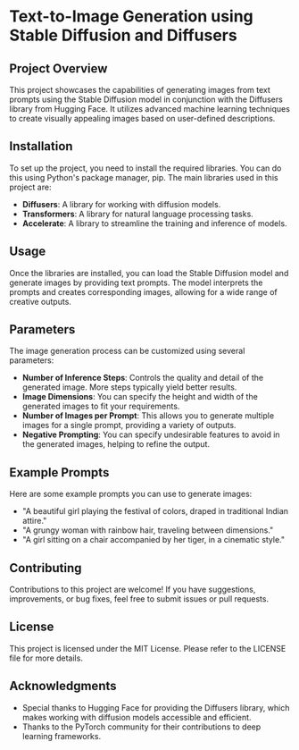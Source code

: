 # Text-to-Image Generation using Stable Diffusion and Diffusers

## Project Overview

This project showcases the capabilities of generating images from text prompts using the Stable Diffusion model in conjunction with the Diffusers library from Hugging Face. It utilizes advanced machine learning techniques to create visually appealing images based on user-defined descriptions.

## Installation

To set up the project, you need to install the required libraries. You can do this using Python's package manager, pip. The main libraries used in this project are:

- **Diffusers**: A library for working with diffusion models.
- **Transformers**: A library for natural language processing tasks.
- **Accelerate**: A library to streamline the training and inference of models.

## Usage

Once the libraries are installed, you can load the Stable Diffusion model and generate images by providing text prompts. The model interprets the prompts and creates corresponding images, allowing for a wide range of creative outputs.

## Parameters

The image generation process can be customized using several parameters:

- **Number of Inference Steps**: Controls the quality and detail of the generated image. More steps typically yield better results.
- **Image Dimensions**: You can specify the height and width of the generated images to fit your requirements.
- **Number of Images per Prompt**: This allows you to generate multiple images for a single prompt, providing a variety of outputs.
- **Negative Prompting**: You can specify undesirable features to avoid in the generated images, helping to refine the output.

## Example Prompts

Here are some example prompts you can use to generate images:

- "A beautiful girl playing the festival of colors, draped in traditional Indian attire."
- "A grungy woman with rainbow hair, traveling between dimensions."
- "A girl sitting on a chair accompanied by her tiger, in a cinematic style."

## Contributing

Contributions to this project are welcome! If you have suggestions, improvements, or bug fixes, feel free to submit issues or pull requests.

## License

This project is licensed under the MIT License. Please refer to the LICENSE file for more details.

## Acknowledgments

- Special thanks to Hugging Face for providing the Diffusers library, which makes working with diffusion models accessible and efficient.
- Thanks to the PyTorch community for their contributions to deep learning frameworks.
